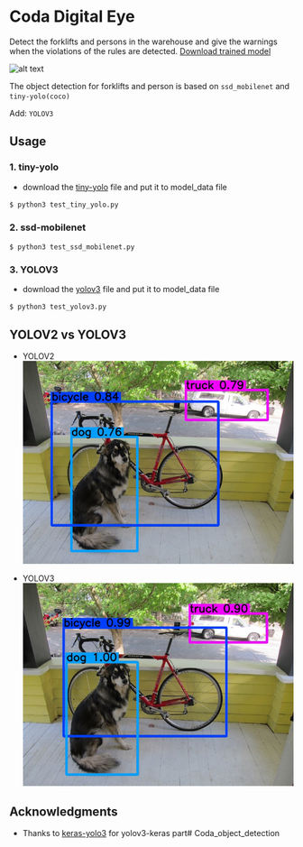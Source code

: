 # Coda Digital Eye
Detect the forklifts and persons in the warehouse and give the warnings when the violations of the rules are detected.
[Download trained model](https://drive.google.com/open?id=1V9bSbqPMimM9cHK8euQqn6nQRzKwzSfi)

![alt text](https://github.com/wangyidong3/Coda_object_detection/blob/master/out/forklift%20detection.gif)


The object detection for forklifts and person is based on ```ssd_mobilenet``` and ```tiny-yolo(coco)```

Add: ```YOLOV3```


## Usage

### 1. tiny-yolo

* download the [tiny-yolo](https://drive.google.com/file/d/14-5ZojD1HSgMKnv6_E3WUcBPxaVm52X2/view?usp=sharing) file and put it to model_data file

```baash 
$ python3 test_tiny_yolo.py 
```

### 2. ssd-mobilenet

```baash 
$ python3 test_ssd_mobilenet.py 
```

### 3. YOLOV3

* download the [yolov3](https://drive.google.com/open?id=1vdD9TPiTWqvPxtCXdbVSKKksSdu0j_Hn) file and put it to model_data file

```baash 
$ python3 test_yolov3.py 
```

## YOLOV2 vs YOLOV3

* YOLOV2
![YOLOV2](/out/dog2.jpg)


* YOLOV3
![YOLOV2](/out/dog.jpg)

## Acknowledgments

* Thanks to [keras-yolo3](https://github.com/qqwweee/keras-yolo3) for yolov3-keras part# Coda_object_detection

